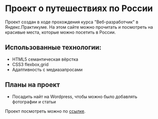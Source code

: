 
# Проект о путешествиях по России 
Проект создан в ходе прохождения курса "Веб-разработчик" в Яндекс.Практикуме. На этом сайте можно прочитать и
посмотреть на красивые места, которые можно посетить в России.
## Использованные технологии:
 - HTML5 семантическая вёрстка
 - CSS3 flexbox,grid
 - Адаптивность с медиазапросами

## Планы на проект
 - Посадить найт на Wordpress, чтобы можно было добавлять фотографии и статьи

 Проект посмотреть можно по  [ссылке](https://nordwayne.github.io/russian-travel/index.html).

